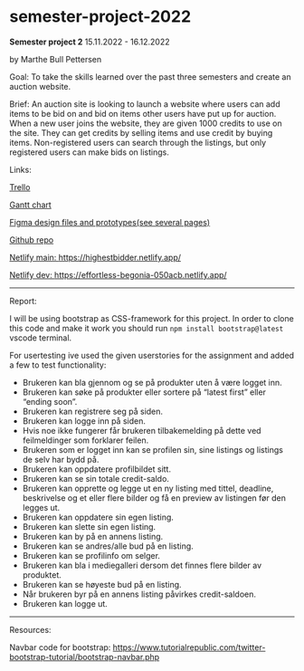 # semester-project-2022

<strong>Semester project 2</strong> 15.11.2022 - 16.12.2022

by Marthe Bull Pettersen

Goal:
To take the skills learned over the past three semesters and create an auction website.

Brief:
An auction site is looking to launch a website where users can add items to be bid on and bid on items other users have put up for auction.
When a new user joins the website, they are given 1000 credits to use on the site. They can get credits by selling items and use credit by buying items. Non-registered users can search through the listings, but only registered users can make bids on listings.

Links:

<a href="https://trello.com/b/mR3xnHO4/semester-project-2">Trello</a>

<a href="https://www.figma.com/file/RFc5emi6a6jUG75sDU1LoM/Semester-project-2?node-id=1%3A5&t=Z288Z6YUHHkhpNHh-0">Gantt chart</a>

<a href="https://www.figma.com/file/RFc5emi6a6jUG75sDU1LoM/Semester-project-2?node-id=1%3A4&t=Z288Z6YUHHkhpNHh-0">Figma design files and prototypes(see several pages)</a>

<a href="https://github.com/marthebull/semester-project-2">Github repo</a>

<a href="https://highestbidder.netlify.app/">Netlify main: https://highestbidder.netlify.app/</a>

<a href="https://effortless-begonia-050acb.netlify.app/">Netlify dev: https://effortless-begonia-050acb.netlify.app/</a>

---

Report:

I will be using bootstrap as CSS-framework for this project.
In order to clone this code and make it work you should run `npm install bootstrap@latest` vscode terminal.

For usertesting ive used the given userstories for the assignment and added a few to test functionality:

- Brukeren kan bla gjennom og se på produkter uten å være logget inn.
- Brukeren kan søke på produkter eller sortere på “latest first” eller “ending soon”.
- Brukeren kan registrere seg på siden.
- Brukeren kan logge inn på siden.
- Hvis noe ikke fungerer får brukeren tilbakemelding på dette ved feilmeldinger som forklarer feilen.
- Brukeren som er logget inn kan se profilen sin, sine listings og listings de selv har bydd på.
- Brukeren kan oppdatere profilbildet sitt.
- Brukeren kan se sin totale credit-saldo.
- Brukeren kan opprette og legge ut en ny listing med tittel, deadline, beskrivelse og et eller flere bilder og få en preview av listingen før den legges ut.
- Brukeren kan oppdatere sin egen listing.
- Brukeren kan slette sin egen listing.
- Brukeren kan by på en annens listing.
- Brukeren kan se andres/alle bud på en listing.
- Brukeren kan se profilinfo om selger.
- Brukeren kan bla i mediegalleri dersom det finnes flere bilder av produktet.
- Brukeren kan se høyeste bud på en listing.
- Når brukeren byr på en annens listing påvirkes credit-saldoen.
- Brukeren kan logge ut.

---

Resources:

Navbar code for bootstrap: https://www.tutorialrepublic.com/twitter-bootstrap-tutorial/bootstrap-navbar.php
